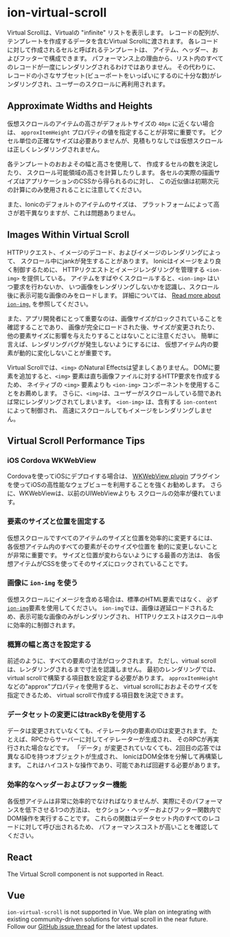 # ion-virtual-scroll

Virtual Scrollは、Virtualの "infinite" リストを表示します。
レコードの配列が、テンプレートを作成するデータを含むVirtual Scrollに渡されます。
各レコードに対して作成されるセルと呼ばれるテンプレートは、
アイテム、ヘッダー、およびフッターで構成できます。
パフォーマンス上の理由から、リスト内のすべてのレコードが一度にレンダリングされるわけではありません。
その代わりに、レコードの小さなサブセット(ビューポートをいっぱいにするのに十分な数)がレンダリングされ、ユーザーのスクロールに再利用されます。


## Approximate Widths and Heights

仮想スクロールのアイテムの高さがデフォルトサイズの `40px` に近くない場合は、
`approxItemHeight` プロパティの値を指定することが非常に重要です。
ピクセル単位の正確なサイズは必要ありませんが、見積もりなしでは仮想スクロールは正しくレンダリングされません。

各テンプレートのおおよその幅と高さを使用して、
作成するセルの数を決定したり、
スクロール可能領域の高さを計算したりします。
各セルの実際の描画サイズはアプリケーションのCSSから得られるのに対し、
この近似値は初期次元の計算にのみ使用されることに注意してください。

また、Ionicのデフォルトのアイテムのサイズは、
プラットフォームによって高さが若干異なりますが、これは問題ありません。

## Images Within Virtual Scroll

HTTPリクエスト、イメージのデコード、およびイメージのレンダリングによって、
スクロール中にjankが発生することがあります。
Ionicはイメージをより良く制御するために、
HTTPリクエストとイメージレンダリングを管理する `<ion-img>` を提供している。
アイテムをすばやくスクロールすると、`<ion-img>` はいつ要求を行わないか、
いつ画像をレンダリングしないかを認識し、スクロール後に表示可能な画像のみをロードします。
詳細については、 [Read more about `ion-img`.](../img) を参照してください。

また、アプリ開発者にとって重要なのは、画像サイズがロックされていることを確認することであり、
画像が完全にロードされた後、サイズが変更されたり、
他の要素サイズに影響を与えたりすることはないことに注意ください。
簡単に言えば、レンダリングバグが発生しないようにするには、
仮想アイテム内の要素が動的に変化しないことが重要です。

Virtual Scrollでは、`<img>` のNatural Effectsは望ましくありません。
DOMに要素を追加すると、`<img>` 要素は直ち画像ファイルに対するHTTP要求を作成するため、
ネイティブの `<img>` 要素よりも `<ion-img>` コンポーネントを使用することをお薦めします。
さらに、`<img>`は、ユーザーがスクロールしている間であれば常にレンダリングされてしまいます。
`<ion-img>` は、含有する `ion-content` によって制御され、
高速にスクロールしてもイメージをレンダリングしません。


## Virtual Scroll Performance Tips

### iOS Cordova WKWebView

Cordovaを使ってiOSにデプロイする場合は、
[WKWebView plugin](https://blog.ionicframework.com/cordova-ios-performance-improvements-drop-in-speed-with-wkwebview/)
プラグインを使ってiOSの高性能なウェブビューを利用することを強くお勧めします。
さらに、WKWebViewは、以前のUIWebViewよりも
スクロールの効率が優れています。

### 要素のサイズと位置を固定する

仮想スクロールですべてのアイテムのサイズと位置を効率的に変更するには、
各仮想アイテム内のすべての要素がそのサイズや位置を
動的に変更しないことが非常に重要です。
サイズと位置が変わらないようにする最善の方法は、
各仮想アイテムがCSSを使ってそのサイズにロックされていることです。

### 画像に `ion-img` を使う

仮想スクロールにイメージを含める場合は、標準の<img>HTML要素ではなく、
必ず[`ion-img`](../img/Img/)要素を使用してください。
`ion-img`では、画像は遅延ロードされるため、表示可能な画像のみがレンダリングされ、
HTTPリクエストはスクロール中に効率的に制御されます。

### 概算の幅と高さを設定する

前述のように、すべての要素の寸法がロックされます。
ただし、virtual scrollは、レンダリングされるまで寸法を認識しません。
最初のレンダリングでは、
virtual scrollで構築する項目数を設定する必要があります。
`approxItemHeight` などの"approx"プロパティを使用すると、
virtual scrollにおおよそのサイズを指定できるため、
virtual scrollで作成する項目数を決定できます。

### データセットの変更にはtrackByを使用する

データは変更されていなくても、イテレータ内の要素のIDは変更されます。
たとえば、RPCからサーバーに対してイテレーターが生成され、
そのRPCが再実行された場合などです。
「データ」が変更されていなくても、2回目の応答では異なるIDを持つオブジェクトが生成され、
IonicはDOM全体を分解して再構築します。
これはハイコストな操作であり、可能であれば回避する必要があります。

### 効率的なヘッダーおよびフッター機能
各仮想アイテムは非常に効率的でなければなりませんが、実際にそのパフォーマンスを低下させる1つの方法は、
セクション・ヘッダーおよびフッター関数内でDOM操作を実行することです。
これらの関数はデータセット内のすべてのレコードに対して呼び出されるため、
パフォーマンスコストが高いことを確認してください。

## React

The Virtual Scroll component is not supported in React.

## Vue

`ion-virtual-scroll` is not supported in Vue. We plan on integrating with existing community-driven solutions for virtual scroll in the near future. Follow our [GitHub issue thread](https://github.com/ionic-team/ionic-framework/issues/17887) for the latest updates.

